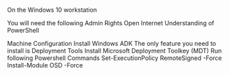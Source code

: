 On the Windows 10 workstation

You will need the following
  Admin Rights
  Open Internet
  Understanding of PowerShell
  
Machine Configuration
  Install Windows ADK
    The only feature you need to install is Deployment Tools
  Install Microsoft Deployment Toolkey (MDT)
  Run following Powershell Commands
    Set-ExecutionPolicy RemoteSigned -Force
    Install-Module OSD -Force
